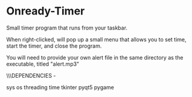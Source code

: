 # Onready-Timer
Small timer program that runs from your taskbar.

When right-clicked, will pop up a small menu that allows you to set time, start the timer, and close the program.

You will need to provide your own alert file in the same directory as the executable, titled "alert.mp3"

\\\\\DEPENDENCIES -

sys
os
threading
time
tkinter
pyqt5
pygame
